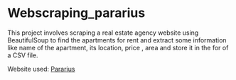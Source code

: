 
# Webscraping_pararius

This project involves scraping a real estate agency website using BeautifulSoup to find the apartments for rent and extract some information like name of the apartment, its location, price , area and store it in the for of a CSV file.



Website used:  [Pararius](https://www.pararius.com/english)


